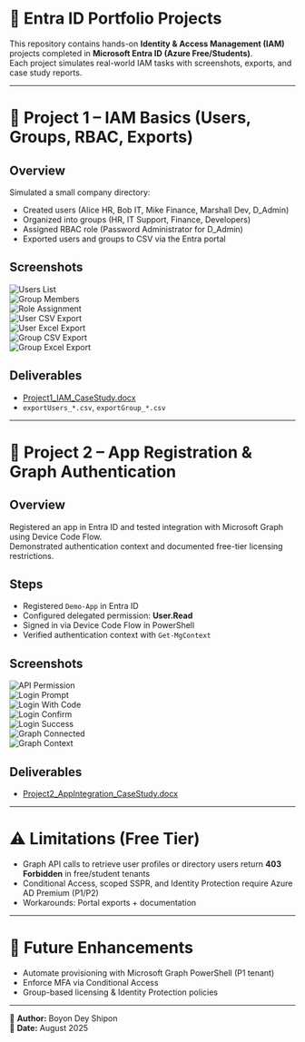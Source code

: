 # 🔑 Entra ID Portfolio Projects

This repository contains hands-on **Identity & Access Management (IAM)** projects completed in **Microsoft Entra ID (Azure Free/Students)**.  
Each project simulates real-world IAM tasks with screenshots, exports, and case study reports.

---

# 📘 Project 1 – IAM Basics (Users, Groups, RBAC, Exports)

## Overview
Simulated a small company directory:
- Created users (Alice HR, Bob IT, Mike Finance, Marshall Dev, D_Admin)
- Organized into groups (HR, IT Support, Finance, Developers)
- Assigned RBAC role (Password Administrator for D_Admin)
- Exported users and groups to CSV via the Entra portal

## Screenshots
![Users List](screenshots/Users%20list.png)  
![Group Members](screenshots/Members%20tab.png)  
![Role Assignment](screenshots/Password%20Administrator.png)  
![User CSV Export](screenshots/user%20csv.png)  
![User Excel Export](screenshots/user%20exel.png)  
![Group CSV Export](screenshots/group%20csv.png)  
![Group Excel Export](screenshots/group%20exel.png)  

## Deliverables
- [Project1_IAM_CaseStudy.docx](Project1_IAM_CaseStudy.docx)  
- `exportUsers_*.csv`, `exportGroup_*.csv`

---

# 📘 Project 2 – App Registration & Graph Authentication

## Overview
Registered an app in Entra ID and tested integration with Microsoft Graph using Device Code Flow.  
Demonstrated authentication context and documented free-tier licensing restrictions.

## Steps
- Registered `Demo-App` in Entra ID  
- Configured delegated permission: **User.Read**  
- Signed in via Device Code Flow in PowerShell  
- Verified authentication context with `Get-MgContext`

## Screenshots
![API Permission](screenshots/P2_API_Permission.png)  
![Login Prompt](screenshots/P2_login_prompt.png)  
![Login With Code](screenshots/P2_login_with_code.png)  
![Login Confirm](screenshots/P2_login_confirm.png)  
![Login Success](screenshots/P2_login_successed.png)  
![Graph Connected](screenshots/P2_mgGraph_connected.png)  
![Graph Context](screenshots/P2_MgContext.png)  

## Deliverables
- [Project2_AppIntegration_CaseStudy.docx](Project2_AppIntegration_CaseStudy.docx)

---

# ⚠️ Limitations (Free Tier)
- Graph API calls to retrieve user profiles or directory users return **403 Forbidden** in free/student tenants  
- Conditional Access, scoped SSPR, and Identity Protection require Azure AD Premium (P1/P2)  
- Workarounds: Portal exports + documentation  

---

# 🚀 Future Enhancements
- Automate provisioning with Microsoft Graph PowerShell (P1 tenant)  
- Enforce MFA via Conditional Access  
- Group-based licensing & Identity Protection policies  

---

👤 **Author:** Boyon Dey Shipon  
📅 **Date:** August 2025

